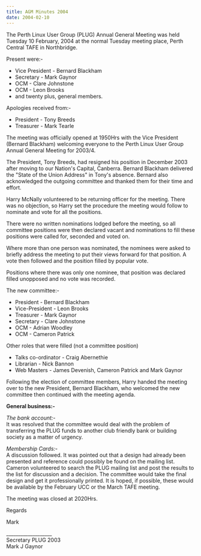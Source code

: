```yaml
---
title: AGM Minutes 2004
date: 2004-02-10
---
```


<p>The Perth Linux User Group (PLUG) Annual General Meeting was held
Tuesday 10 February, 2004 at the normal Tuesday meeting place, Perth
Central TAFE in Northbridge.
<p>Present were:-
<ul><li>Vice President - Bernard Blackham
<li>Secretary - Mark Gaynor
<li>OCM - Clare Johnstone
<li>OCM - Leon Brooks
<li>and twenty plus, general members.</ul>
<p>Apologies received from:-
<ul><li>President - Tony Breeds
<li>Treasurer - Mark Tearle</ul>
<p>The meeting was officially opened at 1950Hrs with the Vice President (Bernard Blackham) welcoming everyone to the Perth Linux User Group Annual General Meeting for 2003/4.
<p>The President, Tony Breeds, had resigned his position in December 2003 after moving to our Nation's Capital, Canberra. Bernard Blackham delivered the &quot;State of the Union Address&quot; in Tony's absence. Bernard also acknowledged the outgoing committee and thanked them for their time and effort.

<p>Harry McNally volunteered to be returning officer for the meeting. There was no objection, so Harry set the procedure the meeting would follow to nominate and vote for all the positions.
<p>There were no written nominations lodged before the meeting, so all committee positions were then declared vacant and nominations to fill these positions were called for, seconded and voted on.
<p>Where more than one person was nominated, the nominees were asked to briefly address the meeting to put their views forward for that position. A vote then followed and the position filled by popular vote.
<p>Positions where there was only one nominee, that position was declared filled unopposed and no vote was recorded.
<p>The new committee:-
<ul><li>President - Bernard Blackham
<li>Vice-President - Leon Brooks
<li>Treasurer - Mark Gaynor
<li>Secretary - Clare Johnstone
<li>OCM - Adrian Woodley
<li>OCM - Cameron Patrick</ul>
<p>Other roles that were filled (not a committee position)
<ul><li>Talks co-ordinator - Craig Abernethie
<li>Librarian - Nick Bannon
<li>Web Masters - James Devenish, Cameron Patrick and Mark Gaynor</ul>

<p>Following the election of committee members, Harry handed the meeting over to the new President, Bernard Blackham, who welcomed the new committee then continued with the meeting agenda.
<p><b>General business:-</b>
<p><i>The bank account:-</i><br> It was resolved that the committee would deal with the problem of transferring the PLUG funds to another club friendly bank or building society as a matter of urgency.
<p><i>Membership Cards:-</i><br> A discussion followed. It was pointed out that a design had already been presented and reference could possibly be found on the mailing list. Cameron volunteered to search the PLUG mailing list and post the results to the list for discussion and a decision. The committee would take the final design and get it professionally printed. It is hoped, if possible, these would be available by the February UCC or the March TAFE meeting.
<p>The meeting was closed at 2020Hrs.
<p>Regards
<p>Mark
<p>
___________________<br>
Secretary PLUG 2003<br>
Mark J Gaynor<br>
